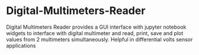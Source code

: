 # Digital-Multimeters-Reader
Digital Multimeters Reader provides a GUI interface with jupyter notebook widgets to interface with digital multimeter and read, print, save and plot values from 2 multimeters simultaneously. Helpful in differential volts sensor applications
